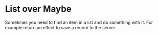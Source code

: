 # List over Maybe

Sometimes you need to find an item in a list and do something with it. For example return an effect to save a record to the server.

